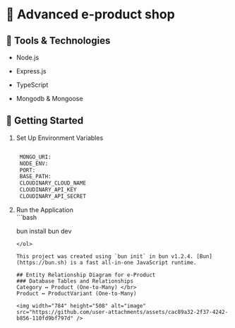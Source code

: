 # 🌟 Advanced e-product shop
 
## 🚀 Tools & Technologies
 <ul> <li>Node.js</li> </ul>
  <ul> <li>Express.js</li> </ul>
  <ul> <li>TypeScript</li> </ul>
  <ul> <li>Mongodb & Mongoose</li> </ul>

## 🔄 Getting Started
<ol>
 <li>Set Up Environment Variables</li>
 
 ```bash

  MONGO_URI:
  NODE_ENV:
  PORT: 
  BASE_PATH:
  CLOUDINARY_CLOUD_NAME
  CLOUDINARY_API_KEY
  CLOUDINARY_API_SECRET

 ```
 <li>Run the Application</li>
 ```bash
 
  bun install
  bun dev

```
</ol>

This project was created using `bun init` in bun v1.2.4. [Bun](https://bun.sh) is a fast all-in-one JavaScript runtime.

## Entity Relationship Diagram for e-Product
### Database Tables and Relationships
Category ↔ Product (One-to-Many) </br>
Product ↔ ProductVariant (One-to-Many)

<img width="784" height="508" alt="image" src="https://github.com/user-attachments/assets/cac89a32-2f37-4242-b856-110fd9bf797d" />
